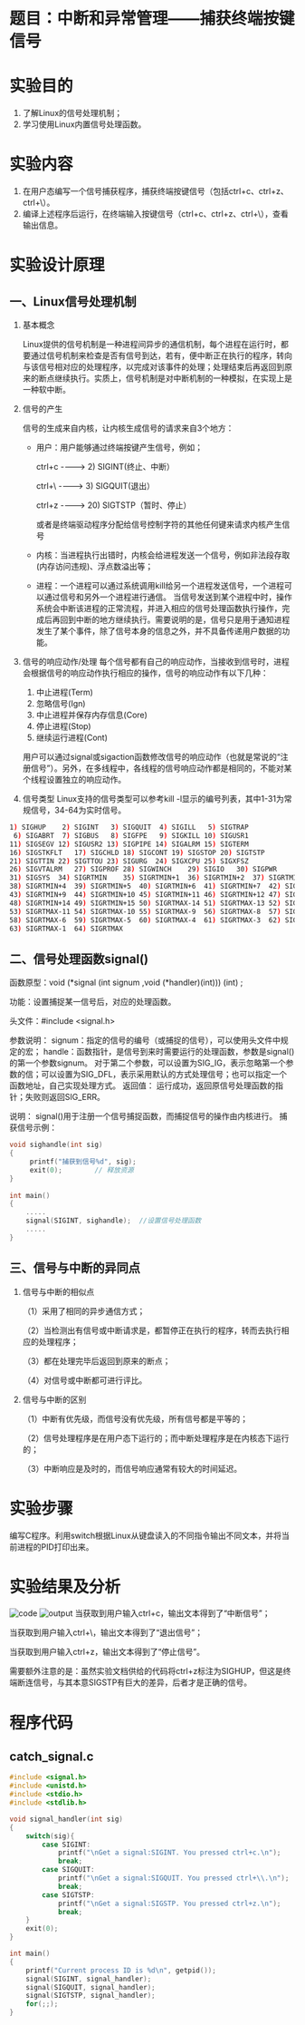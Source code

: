 # **题目：中断和异常管理——捕获终端按键信号**

# 实验目的

1. 了解Linux的信号处理机制；
2. 学习使用Linux内置信号处理函数。

# 实验内容

1. 在用户态编写一个信号捕获程序，捕获终端按键信号（包括ctrl+c、ctrl+z、ctrl+\）。
2. 编译上述程序后运行，在终端输入按键信号（ctrl+c、ctrl+z、ctrl+\），查看输出信息。

# 实验设计原理

## 一、Linux信号处理机制 
1. 基本概念

    Linux提供的信号机制是一种进程间异步的通信机制，每个进程在运行时，都要通过信号机制来检查是否有信号到达，若有，便中断正在执行的程序，转向与该信号相对应的处理程序，以完成对该事件的处理；处理结束后再返回到原来的断点继续执行。实质上，信号机制是对中断机制的一种模拟，在实现上是一种软中断。
2. 信号的产生

    信号的生成来自内核，让内核生成信号的请求来自3个地方：

    * 用户：用户能够通过终端按键产生信号，例如；
    
	    ctrl+c ---->  2) SIGINT(终止、中断）

	    ctrl+\ ---->  3) SIGQUIT(退出）

	    ctrl+z ---->  20) SIGTSTP（暂时、停止）
	
        或者是终端驱动程序分配给信号控制字符的其他任何键来请求内核产生信号
    * 内核：当进程执行出错时，内核会给进程发送一个信号，例如非法段存取(内存访问违规)、浮点数溢出等；
    * 进程：一个进程可以通过系统调用kill给另一个进程发送信号，一个进程可以通过信号和另外一个进程进行通信。
当信号发送到某个进程中时，操作系统会中断该进程的正常流程，并进入相应的信号处理函数执行操作，完成后再回到中断的地方继续执行。需要说明的是，信号只是用于通知进程发生了某个事件，除了信号本身的信息之外，并不具备传递用户数据的功能。
3. 信号的响应动作/处理
每个信号都有自己的响应动作，当接收到信号时，进程会根据信号的响应动作执行相应的操作，信号的响应动作有以下几种：
    1)	中止进程(Term)
    2)	忽略信号(Ign)
    3)	中止进程并保存内存信息(Core)
    4)	停止进程(Stop)
    5)	继续运行进程(Cont)

    用户可以通过signal或sigaction函数修改信号的响应动作（也就是常说的“注册信号”）。另外，在多线程中，各线程的信号响应动作都是相同的，不能对某个线程设置独立的响应动作。
4. 信号类型
Linux支持的信号类型可以参考kill -l显示的编号列表，其中1-31为常规信号，34-64为实时信号。
```bash
1) SIGHUP	 2) SIGINT	 3) SIGQUIT	 4) SIGILL	 5) SIGTRAP
 6) SIGABRT	 7) SIGBUS	 8) SIGFPE	 9) SIGKILL	10) SIGUSR1
11) SIGSEGV	12) SIGUSR2	13) SIGPIPE	14) SIGALRM	15) SIGTERM
16) SIGSTKFLT	17) SIGCHLD	18) SIGCONT	19) SIGSTOP	20) SIGTSTP
21) SIGTTIN	22) SIGTTOU	23) SIGURG	24) SIGXCPU	25) SIGXFSZ
26) SIGVTALRM	27) SIGPROF	28) SIGWINCH	29) SIGIO	30) SIGPWR
31) SIGSYS	34) SIGRTMIN	35) SIGRTMIN+1	36) SIGRTMIN+2	37) SIGRTMIN+3
38) SIGRTMIN+4	39) SIGRTMIN+5	40) SIGRTMIN+6	41) SIGRTMIN+7	42) SIGRTMIN+8
43) SIGRTMIN+9	44) SIGRTMIN+10	45) SIGRTMIN+11	46) SIGRTMIN+12	47) SIGRTMIN+13
48) SIGRTMIN+14	49) SIGRTMIN+15	50) SIGRTMAX-14	51) SIGRTMAX-13	52) SIGRTMAX-12
53) SIGRTMAX-11	54) SIGRTMAX-10	55) SIGRTMAX-9	56) SIGRTMAX-8	57) SIGRTMAX-7
58) SIGRTMAX-6	59) SIGRTMAX-5	60) SIGRTMAX-4	61) SIGRTMAX-3	62) SIGRTMAX-2
63) SIGRTMAX-1	64) SIGRTMAX	
```
## 二、信号处理函数signal()
函数原型：void (*signal (int signum ,void (*handler)(int))) (int) ;

功能：设置捕捉某一信号后，对应的处理函数。

头文件：#include <signal.h>

参数说明：
signum：指定的信号的编号（或捕捉的信号），可以使用头文件中规定的宏；
handle：函数指针，是信号到来时需要运行的处理函数，参数是signal()的第一个参数signum。
对于第二个参数，可以设置为SIG_IG，表示忽略第一个参数的信；可以设置为SIG_DFL，表示采用默认的方式处理信号；也可以指定一个函数地址，自己实现处理方式。
返回值：
运行成功，返回原信号处理函数的指针；失败则返回SIG_ERR。

说明：
    signal()用于注册一个信号捕捉函数，而捕捉信号的操作由内核进行。
捕获信号示例：
```c
void sighandle(int sig)
{
     printf("捕获到信号%d", sig);
     exit(0);        // 释放资源
} 
 
int main()
{
    .....
    signal(SIGINT, sighandle);  //设置信号处理函数
    .....
}
```
## 三、信号与中断的异同点
1. 信号与中断的相似点

    （1）采用了相同的异步通信方式；

    （2）当检测出有信号或中断请求是，都暂停正在执行的程序，转而去执行相应的处理程序；

    （3）都在处理完毕后返回到原来的断点；

    （4）对信号或中断都可进行评比。
2. 信号与中断的区别
    
    （1）中断有优先级，而信号没有优先级，所有信号都是平等的；
    
    （2）信号处理程序是在用户态下运行的；而中断处理程序是在内核态下运行的；
    
    （3）中断响应是及时的，而信号响应通常有较大的时间延迟。

# 实验步骤

编写C程序。利用switch根据Linux从键盘读入的不同指令输出不同文本，并将当前进程的PID打印出来。

# 实验结果及分析
![code](1.png)
![output](2.png)
当获取到用户输入ctrl+c，输出文本得到了“中断信号”；

当获取到用户输入ctrl+\，输出文本得到了“退出信号”；

当获取到用户输入ctrl+z，输出文本得到了“停止信号”。

需要额外注意的是：虽然实验文档供给的代码将ctrl+z标注为SIGHUP，但这是终端断连信号，与其本意SIGSTP有巨大的差异，后者才是正确的信号。


# 程序代码
## catch_signal.c
```c
#include <signal.h>
#include <unistd.h>
#include <stdio.h>
#include <stdlib.h>

void signal_handler(int sig)
{
    switch(sig){
        case SIGINT:
            printf("\nGet a signal:SIGINT. You pressed ctrl+c.\n");
            break;
        case SIGQUIT:
            printf("\nGet a signal:SIGQUIT. You pressed ctrl+\\.\n");
            break;
        case SIGTSTP:
            printf("\nGet a signal:SIGSTP. You pressed ctrl+z.\n");
            break;
    }
    exit(0);
}

int main()
{
    printf("Current process ID is %d\n", getpid());
    signal(SIGINT, signal_handler);
    signal(SIGQUIT, signal_handler);
    signal(SIGTSTP, signal_handler);
    for(;;);
}
```
